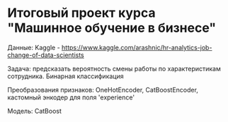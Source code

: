 # Итоговый проект курса "Машинное обучение в бизнесе"

Данные: Kaggle - https://www.kaggle.com/arashnic/hr-analytics-job-change-of-data-scientists

Задача: предсказать вероятность смены работы по характеристикам сотрудника. Бинарная классификация

Преобразования признаков: OneHotEncoder, CatBoostEncoder, кастомный энкодер для поля 'experience'

Модель: CatBoost
